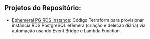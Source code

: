 ## Projetos do Repositório:

- [Ephemeral PG RDS Instance](ephemeral_pg_rds_instance): Código Terraform para provisionar instância RDS PostgreSQL efêmera (criação e deleção diária) via automação usando Event Bridge e Lambda Function.

